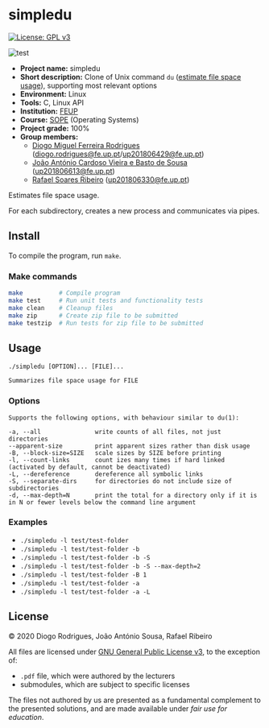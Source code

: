 # simpledu

[![License: GPL v3](https://img.shields.io/badge/License-GPLv3-blue.svg)](https://www.gnu.org/licenses/gpl-3.0)

![test](https://github.com/dmfrodrigues/feup-sope-proj1/workflows/test/badge.svg)

- **Project name:** simpledu
- **Short description:** Clone of Unix command `du` ([estimate file space usage](https://linux.die.net/man/1/du)), supporting most relevant options
- **Environment:** Linux
- **Tools:** C, Linux API
- **Institution:** [FEUP](https://sigarra.up.pt/feup/en/web_page.Inicial)
- **Course:** [SOPE](https://sigarra.up.pt/feup/en/UCURR_GERAL.FICHA_UC_VIEW?pv_ocorrencia_id=436440) (Operating Systems)
- **Project grade:** 100%
- **Group members:**
    - [Diogo Miguel Ferreira Rodrigues](https://github.com/dmfrodrigues) ([diogo.rodrigues@fe.up.pt](mailto:diogo.rodrigues@fe.up.pt)/[up201806429@fe.up.pt](mailto:up201806429@fe.up.pt))
    - [João António Cardoso Vieira e Basto de Sousa](https://github.com/JoaoASousa) ([up201806613@fe.up.pt](up201806613@fe.up.pt))
    - [Rafael Soares Ribeiro](https://github.com/up201806330) ([up201806330@fe.up.pt](mailto:up201806330@fe.up.pt))

Estimates file space usage.

For each subdirectory, creates a new process and communicates via pipes.

## Install

To compile the program, run `make`.

### Make commands

```sh
make          # Compile program
make test     # Run unit tests and functionality tests
make clean    # Cleanup files
make zip      # Create zip file to be submitted
make testzip  # Run tests for zip file to be submitted
```

## Usage

```
./simpledu [OPTION]... [FILE]...

Summarizes file space usage for FILE
```

### Options

```
Supports the following options, with behaviour similar to du(1):

-a, --all               write counts of all files, not just directories
--apparent-size         print apparent sizes rather than disk usage
-B, --block-size=SIZE   scale sizes by SIZE before printing
-l, --count-links       count izes many times if hard linked (activated by default, cannot be deactivated)
-L, --dereference       dereference all symbolic links
-S, --separate-dirs     for directories do not include size of subdirectories
-d, --max-depth=N       print the total for a directory only if it is in N or fewer levels below the command line argument
```

### Examples

- `./simpledu -l test/test-folder`
- `./simpledu -l test/test-folder -b`
- `./simpledu -l test/test-folder -b -S`
- `./simpledu -l test/test-folder -b -S --max-depth=2`
- `./simpledu -l test/test-folder -B 1`
- `./simpledu -l test/test-folder -a`
- `./simpledu -l test/test-folder -a -L`

## License

© 2020 Diogo Rodrigues, João António Sousa, Rafael Ribeiro

All files are licensed under [GNU General Public License v3](LICENSE), to the exception of:
- `.pdf` file, which were authored by the lecturers
- submodules, which are subject to specific licenses

The files not authored by us are presented as a fundamental complement to the presented solutions, and are made available under *fair use for education*.
